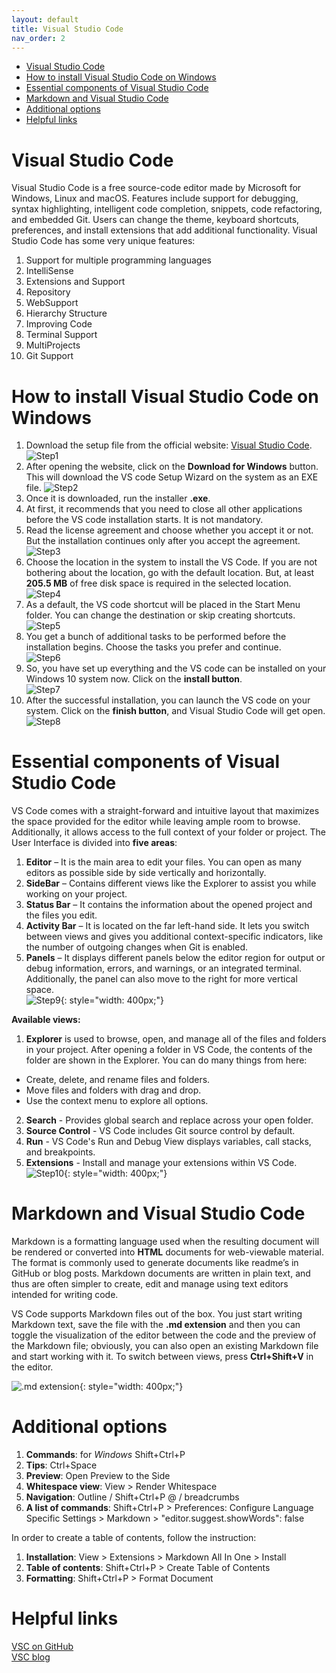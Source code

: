 ```yaml
---
layout: default
title: Visual Studio Code
nav_order: 2
---
```

- [Visual Studio Code](#visual-studio-code)
- [How to install Visual Studio Code on Windows](#how-to-install-visual-studio-code-on-windows)
- [Essential components of Visual Studio Code](#essential-components-of-visual-studio-code)
- [Markdown and Visual Studio Code](#markdown-and-visual-studio-code)
- [Additional options](#additional-options)
- [Helpful links](#helpful-links)

# Visual Studio Code  
Visual Studio Code is a free source-code editor made by Microsoft for Windows, Linux and macOS. Features include support for debugging, syntax highlighting, intelligent code completion, snippets, code refactoring, and embedded Git. Users can change the theme, keyboard shortcuts, preferences, and install extensions that add additional functionality.
Visual Studio Code has some very unique features:  
1. Support for multiple programming languages
2. IntelliSense
3. Extensions and Support
4. Repository
5. WebSupport
6. Hierarchy Structure
7. Improving Code
8. Terminal Support
9. MultiProjects
10. Git Support

# How to install Visual Studio Code on Windows  
1. Download the setup file from the official website:  [Visual Studio Code](https://code.visualstudio.com).
![Step1](/assets/images/step1.jpg)
2. After opening the website, click on the **Download for Windows** button. This will download the VS code Setup Wizard on the system as an EXE file.
![Step2](/assets/images/step2.png)
3. Once it is downloaded, run the installer **.exe**. 
4. At first, it recommends that you need to close all other applications before the VS code installation starts. It is not mandatory.
5. Read the license agreement and choose whether you accept it or not. But the installation continues only after you accept the agreement.
![Step3](/assets/images/step3.png)
6. Choose the location in the system to install the VS Code. If you are not bothering about the location, go with the default location. But, at least **205.5 MB** of free disk space is required in the selected location.  
![Step4](/assets/images/step4.png)
7. As a default, the VS code shortcut will be placed in the Start Menu folder. You can change the destination or skip creating shortcuts.
![Step5](/assets/images/step5.png)
8. You get a bunch of additional tasks to be performed before the installation begins. Choose the tasks you prefer and continue.  
![Step6](/assets/images/step6.png)
9. So, you have set up everything and the VS code can be installed on your Windows 10 system now. Click on the **install button**.  
![Step7](/assets/images/step7.png)
1.  After the successful installation, you can launch the VS code on your system. Click on the **finish button**, and Visual Studio Code will get open.  
![Step8](/assets/images/step8.png)

# Essential components of Visual Studio Code
VS Code comes with a straight-forward and intuitive layout that maximizes the space provided for the editor while leaving ample room to browse. Additionally, it allows access to the full context of your folder or project. The User Interface is divided into **five areas**:

1. **Editor** – It is the main area to edit your files. You can open as many editors as possible side by side vertically and horizontally.
2. **SideBar** – Contains different views like the Explorer to assist you while working on your project.
3. **Status Bar** – It contains the information about the opened project and the files you edit.
4. **Activity Bar** – It is located on the far left-hand side. It lets you switch between views and gives you additional context-specific indicators, like the number of outgoing changes when Git is enabled.
5. **Panels** – It displays different panels below the editor region for output or debug information, errors, and warnings, or an integrated terminal. Additionally, the panel can also move to the right for more vertical space.  
![Step9](/assets/images/step9.png){: style="width: 400px;"}

**Available views:**

1. **Explorer** is used to browse, open, and manage all of the files and folders in your project. After opening a folder in VS Code, the contents of the folder are shown in the Explorer. You can do many things from here:  
* Create, delete, and rename files and folders.
* Move files and folders with drag and drop.
* Use the context menu to explore all options.  
2. **Search** - Provides global search and replace across your open folder.  
3. **Source Control** - VS Code includes Git source control by default.  
4. **Run** - VS Code's Run and Debug View displays variables, call stacks, and breakpoints.  
5. **Extensions** - Install and manage your extensions within VS Code.  
![Step10](/assets/images/step10.jpg){: style="width: 400px;"}

# Markdown and Visual Studio Code  
Markdown is a formatting language used when the resulting document will be rendered or converted into **HTML** documents for web-viewable material. The format is commonly used to generate documents like readme’s in GitHub or blog posts. Markdown documents are written in plain text, and thus are often simpler to create, edit and manage using text editors intended for writing code.  

VS Code supports Markdown files out of the box. You just start writing Markdown text, save the file with the **.md extension** and then you can toggle the visualization of the editor between the code and the preview of the Markdown file; obviously, you can also open an existing Markdown file and start working with it. To switch between views, press **Ctrl+Shift+V** in the editor.  

![.md extension](/assets/images/MV.jpg){: style="width: 400px;"}  

# Additional options  
1. **Commands**: for *Windows* Shift+Ctrl+P  
2. **Tips**: Ctrl+Space  
3. **Preview**: Open Preview to the Side  
4. **Whitespace view**: View > Render Whitespace  
5. **Navigation**: Outline / Shift+Ctrl+P @ / breadcrumbs  
6. **A list of commands**: Shift+Ctrl+P > Preferences: Configure Language Specific Settings > Markdown > "editor.suggest.showWords": false  

In order to create a table of contents, follow the instruction:
1. **Installation**: View > Extensions > Markdown All In One > Install  
2. **Table of contents**: Shift+Ctrl+P > Create Table of Contents  
3. **Formatting**: Shift+Ctrl+P > Format Document

# Helpful links
[VSC on GitHub](https://github.com/cangulo/meetups/tree/master/vs_code_for_docs/)  
[VSC blog](https://tahoeninjas.blog/2019/03/30/multi-cursor-editing-in-visual-studio-code/)  



